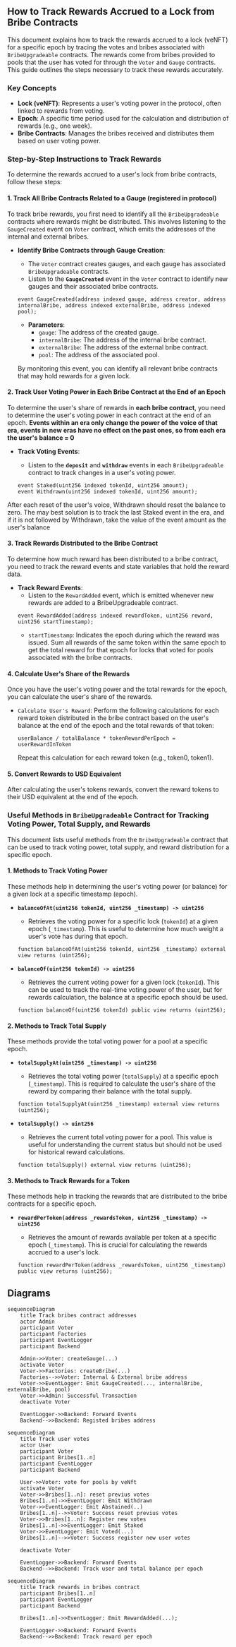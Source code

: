 ## How to Track Rewards Accrued to a Lock from Bribe Contracts

This document explains how to track the rewards accrued to a lock (veNFT) for a specific epoch by tracing the votes and bribes associated with `BribeUpgradeable` contracts. The rewards come from bribes provided to pools that the user has voted for through the `Voter` and `Gauge` contracts. This guide outlines the steps necessary to track these rewards accurately.

### Key Concepts

- **Lock (veNFT)**: Represents a user's voting power in the protocol, often linked to rewards from voting.
- **Epoch**: A specific time period used for the calculation and distribution of rewards (e.g., one week).
- **Bribe Contracts**: Manages the bribes received and distributes them based on user voting power.

### Step-by-Step Instructions to Track Rewards

To determine the rewards accrued to a user's lock from bribe contracts, follow these steps:

#### 1. Track All Bribe Contracts Related to a Gauge (registered in protocol)

To track bribe rewards, you first need to identify all the `BribeUpgradeable` contracts where rewards might be distributed. This involves listening to the `GaugeCreated` event on `Voter` contract, which emits the addresses of the internal and external bribes.

- **Identify Bribe Contracts through Gauge Creation**:
  - The `Voter` contract creates gauges, and each gauge has associated `BribeUpgradeable` contracts.
  - Listen to the **`GaugeCreated`** event in the `Voter` contract to identify new gauges and their associated bribe contracts.

  ```solidity
  event GaugeCreated(address indexed gauge, address creator, address internalBribe, address indexed externalBribe, address indexed pool);
  ```

  - **Parameters**:
    - `gauge`: The address of the created gauge.
    - `internalBribe`: The address of the internal bribe contract.
    - `externalBribe`: The address of the external bribe contract.
    - `pool`: The address of the associated pool.

  By monitoring this event, you can identify all relevant bribe contracts that may hold rewards for a given lock.

#### 2. Track User Voting Power in Each Bribe Contract at the End of an Epoch

To determine the user's share of rewards in **each bribe contract**, you need to determine the user's voting power in each contract at the end of an epoch. **Events within an era only change the power of the voice of that era, events in new eras have no effect on the past ones, so from each era the user's balance = 0**

- **Track Voting Events**:
  - Listen to the **`deposit`** and **`withdraw`** events in each `BribeUpgradeable` contract to track changes in a user's voting power.

  ```solidity
  event Staked(uint256 indexed tokenId, uint256 amount);
  event Withdrawn(uint256 indexed tokenId, uint256 amount);
  ```

After each reset of the user's voice, Withdrawn should reset the balance to zero. The may best solution is to track the last Staked event in the era, and if it is not followed by Withdrawn, take the value of the event amount as the user's balance


#### 3. Track Rewards Distributed to the Bribe Contract

To determine how much reward has been distributed to a bribe contract, you need to track the reward events and state variables that hold the reward data.

- **Track Reward Events**:
  - Listen to the `RewardAdded` event, which is emitted whenever new rewards are added to a BribeUpgradeable contract.
  ```solidity
  event RewardAdded(address indexed rewardToken, uint256 reward, uint256 startTimestamp);
  ```
   - `startTimestamp`: Indicates the epoch during which the reward was issued. Sum all rewards of the same token within the same epoch to get the total reward for that epoch for locks that voted for pools associated with the bribe contracts.


#### 4. Calculate User's Share of the Rewards

Once you have the user's voting power and the total rewards for the epoch, you can calculate the user's share of the rewards.

- `Calculate User's Reward`:
   Perform the following calculations for each reward token distributed in the bribe contract based on the user's balance at the end of the epoch and the total rewards of that token:

   ```
   userBalance / totalBalance * tokenRewardPerEpoch = userRewardInToken
   ```
   Repeat this calculation for each reward token (e.g., token0, token1).




#### 5. Convert Rewards to USD Equivalent

After calculating the user's tokens rewards, convert the reward tokens to their USD equivalent at the end of the epoch.


### Useful Methods in `BribeUpgradeable` Contract for Tracking Voting Power, Total Supply, and Rewards

This document lists useful methods from the `BribeUpgradeable` contract that can be used to track voting power, total supply, and reward distribution for a specific epoch.

#### 1. Methods to Track Voting Power

These methods help in determining the user's voting power (or balance) for a given lock at a specific timestamp (epoch).

- **`balanceOfAt(uint256 tokenId, uint256 _timestamp) -> uint256`**
  - Retrieves the voting power for a specific lock (`tokenId`) at a given epoch (`_timestamp`). This is useful to determine how much weight a user's vote has during that epoch.
  
  ```solidity
  function balanceOfAt(uint256 tokenId, uint256 _timestamp) external view returns (uint256);
  ```

- **`balanceOf(uint256 tokenId) -> uint256`**
  - Retrieves the current voting power for a given lock (`tokenId`). This can be used to track the real-time voting power of the user, but for rewards calculation, the balance at a specific epoch should be used.
  
  ```solidity
  function balanceOf(uint256 tokenId) public view returns (uint256);
  ```

#### 2. Methods to Track Total Supply

These methods provide the total voting power for a pool at a specific epoch.

- **`totalSupplyAt(uint256 _timestamp) -> uint256`**
  - Retrieves the total voting power (`totalSupply`) at a specific epoch (`_timestamp`). This is required to calculate the user's share of the reward by comparing their balance with the total supply.
  
  ```solidity
  function totalSupplyAt(uint256 _timestamp) external view returns (uint256);
  ```

- **`totalSupply() -> uint256`**
  - Retrieves the current total voting power for a pool. This value is useful for understanding the current status but should not be used for historical reward calculations.
  
  ```solidity
  function totalSupply() external view returns (uint256);
  ```

#### 3. Methods to Track Rewards for a Token

These methods help in tracking the rewards that are distributed to the bribe contracts for a specific epoch.

- **`rewardPerToken(address _rewardsToken, uint256 _timestamp) -> uint256`**
  - Retrieves the amount of rewards available per token at a specific epoch (`_timestamp`). This is crucial for calculating the rewards accrued to a user's lock.
  
  ```solidity
  function rewardPerToken(address _rewardsToken, uint256 _timestamp) public view returns (uint256);
  ```


## Diagrams

```mermaid
sequenceDiagram
    title Track bribes contract addresses
    actor Admin
    participant Voter
    participant Factories
    participant EventLogger
    participant Backend

    Admin->>Voter: createGauge(...)
    activate Voter
    Voter->>Factories: createBribe(...)
    Factories-->>Voter: Internal & External bribe address
    Voter->>EventLogger: Emit GaugeCreated(..., internalBribe, externalBribe, pool)
    Voter->>Admin: Successful Transaction 
    deactivate Voter
    
    EventLogger->>Backend: Forward Events
    Backend-->>Backend: Registed bribes address
```

```mermaid
sequenceDiagram
    title Track user votes 
    actor User
    participant Voter
    participant Bribes[1..n]
    participant EventLogger
    participant Backend

    User->>Voter: vote for pools by veNft
    activate Voter
    Voter->>Bribes[1..n]: reset previus votes
    Bribes[1..n]->>EventLogger: Emit Withdrawn
    Voter->>EventLogger: Emit Abstained(..)
    Bribes[1..n]-->>Voter: Success reset previus votes
    Voter->>Bribes[1..n]: Register new votes
    Bribes[1..n]->>EventLogger: Emit Staked
    Voter->>EventLogger: Emit Voted(...)
    Bribes[1..n]-->>Voter: Success register new user votes

    deactivate Voter
    
    EventLogger->>Backend: Forward Events
    Backend-->>Backend: Track user and total balance per epoch 
```

```mermaid
sequenceDiagram
    title Track rewards in bribes contract
    participant Bribes[1..n]
    participant EventLogger
    participant Backend

    Bribes[1..n]->>EventLogger: Emit RewardAdded(...);
  
    EventLogger->>Backend: Forward Events
    Backend-->>Backend: Track reward per epoch
```

